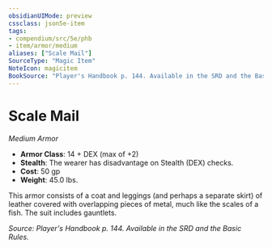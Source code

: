 ```yaml
---
obsidianUIMode: preview
cssclass: json5e-item
tags:
- compendium/src/5e/phb
- item/armor/medium
aliases: ["Scale Mail"]
SourceType: "Magic Item"
NoteIcon: magicitem
BookSource: "Player's Handbook p. 144. Available in the SRD and the Basic Rules."
---
```

# Scale Mail
*Medium Armor*  

- **Armor Class**: 14 + DEX (max of +2)
- **Stealth**: The wearer has disadvantage on Stealth (DEX) checks.
- **Cost**: 50 gp
- **Weight**: 45.0 lbs.

This armor consists of a coat and leggings (and perhaps a separate skirt) of leather covered with overlapping pieces of metal, much like the scales of a fish. The suit includes gauntlets.

*Source: Player's Handbook p. 144. Available in the SRD and the Basic Rules.*